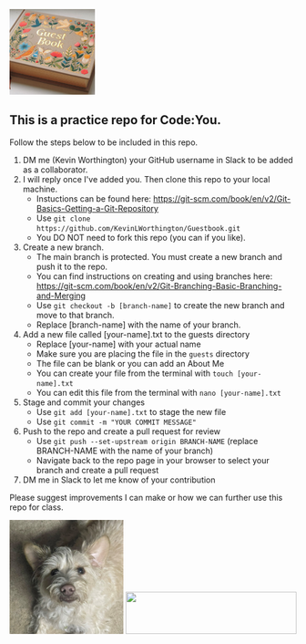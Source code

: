 <img src="images/41c21655-e8cf-4b2d-a0d2-c05037571302.jfif" width="150" height="150"></img>
## This is a practice repo for Code:You.
Follow the steps below to be included in this repo.
1. DM me (Kevin Worthington) your GitHub username in Slack to be added as a collaborator.
2. I will reply once I've added you. Then clone this repo to your local machine.
   - Instuctions can be found here: https://git-scm.com/book/en/v2/Git-Basics-Getting-a-Git-Repository
   - Use `git clone https://github.com/KevinLWorthington/Guestbook.git`
   - You DO NOT need to fork this repo (you can if you like).
3. Create a new branch.
   - The main branch is protected. You must create a new branch and push it to the repo.
   - You can find instructions on creating and using branches here: https://git-scm.com/book/en/v2/Git-Branching-Basic-Branching-and-Merging
   - Use `git checkout -b [branch-name]` to create the new branch and move to that branch.
   - Replace [branch-name] with the name of your branch.
4. Add a new file called [your-name].txt to the guests directory
   - Replace [your-name] with your actual name
   - Make sure you are placing the file in the `guests` directory
   - The file can be blank or you can add an About Me
   - You can create your file from the terminal with `touch [your-name].txt`
   - You can edit this file from the terminal with `nano [your-name].txt`
6. Stage and commit your changes
   - Use `git add [your-name].txt` to stage the new file
   - Use `git commit -m "YOUR COMMIT MESSAGE"`
7. Push to the repo and create a pull request for review
   - Use `git push --set-upstream origin BRANCH-NAME` (replace BRANCH-NAME with the name of your branch)
   - Navigate back to the repo page in your browser to select your branch and create a pull request
8. DM me in Slack to let me know of your contribution

 Please suggest improvements I can make or how we can further use this repo for class.

<img src="images/Eddie.JPEG" width="200" height="200">
<a href="https://code-you.org/"><img src="https://code-you.org/wp-content/uploads/2023/07/codeyou-logo-wink.gif" width="300" height="73.8833">
